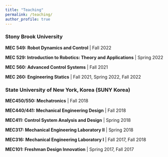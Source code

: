 ```yaml
---
title: "Teaching"
permalink: /teaching/
author_profile: true
---
```

### Stony Brook University

**MEC 549: Robot Dynamics and Control** \| Fall 2022

**MEC 529: Introduction to Robotics: Theory and Applications** \| Spring 2022

**MEC 560: Advanced Control Systems** \| Fall 2021

**MEC 260: Engineering Statics** \| Fall 2021, Spring 2022, Fall 2022


### State University of New York, Korea (SUNY Korea)

**MEC450/550: Mechatronics** \| Fall 2018

**MEC440/441: Mechanical Engineering Design** \| Fall 2018

**MEC411: Control System Analysis and Design** \| Spring 2018

**MEC317: Mechanical Engineering Laboratory II** \| Spring 2018

**MEC316: Mechanical Engineering Laboratory I** \| Fall 2017, Fall 2018

**MEC101: Freshman Design Innovation** \| Spring 2017, Fall 2017